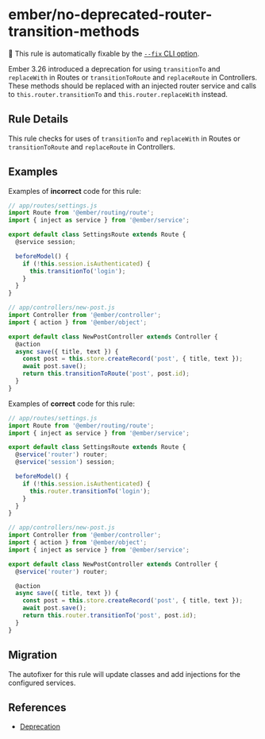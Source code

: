 # ember/no-deprecated-router-transition-methods

🔧 This rule is automatically fixable by the [`--fix` CLI option](https://eslint.org/docs/latest/user-guide/command-line-interface#--fix).

<!-- end auto-generated rule header -->

Ember 3.26 introduced a deprecation for using `transitionTo` and `replaceWith` in Routes or `transitionToRoute` and `replaceRoute` in Controllers. These methods should be replaced with an injected router service and calls to `this.router.transitionTo` and `this.router.replaceWith` instead.

## Rule Details

This rule checks for uses of `transitionTo` and `replaceWith` in Routes or `transitionToRoute` and `replaceRoute` in Controllers.

## Examples

Examples of **incorrect** code for this rule:

```js
// app/routes/settings.js
import Route from '@ember/routing/route';
import { inject as service } from '@ember/service';

export default class SettingsRoute extends Route {
  @service session;

  beforeModel() {
    if (!this.session.isAuthenticated) {
      this.transitionTo('login');
    }
  }
}
```

```js
// app/controllers/new-post.js
import Controller from '@ember/controller';
import { action } from '@ember/object';

export default class NewPostController extends Controller {
  @action
  async save({ title, text }) {
    const post = this.store.createRecord('post', { title, text });
    await post.save();
    return this.transitionToRoute('post', post.id);
  }
}
```

Examples of **correct** code for this rule:

```js
// app/routes/settings.js
import Route from '@ember/routing/route';
import { inject as service } from '@ember/service';

export default class SettingsRoute extends Route {
  @service('router') router;
  @service('session') session;

  beforeModel() {
    if (!this.session.isAuthenticated) {
      this.router.transitionTo('login');
    }
  }
}
```

```js
// app/controllers/new-post.js
import Controller from '@ember/controller';
import { action } from '@ember/object';
import { inject as service } from '@ember/service';

export default class NewPostController extends Controller {
  @service('router') router;

  @action
  async save({ title, text }) {
    const post = this.store.createRecord('post', { title, text });
    await post.save();
    return this.router.transitionTo('post', post.id);
  }
}
```

## Migration

The autofixer for this rule will update classes and add injections for the configured services.

## References

- [Deprecation](https://deprecations.emberjs.com/v3.x/#toc_routing-transition-methods)
